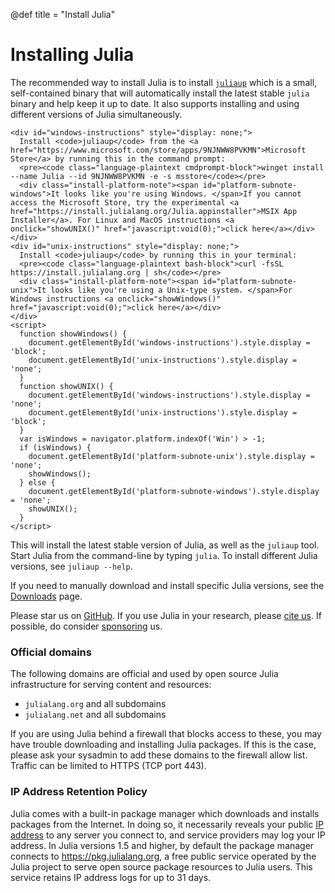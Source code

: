 @def title = "Install Julia"

# Installing Julia

The recommended way to install Julia is to install [`juliaup`](https://github.com/JuliaLang/juliaup) which is a small, self-contained binary that will automatically install the latest stable `julia` binary and help keep it up to date. It also supports installing and using different versions of Julia simultaneously.
~~~
<div id="windows-instructions" style="display: none;">
  Install <code>juliaup</code> from the <a href="https://www.microsoft.com/store/apps/9NJNWW8PVKMN">Microsoft Store</a> by running this in the command prompt:
  <pre><code class="language-plaintext cmdprompt-block">winget install --name Julia --id 9NJNWW8PVKMN -e -s msstore</code></pre>
  <div class="install-platform-note"><span id="platform-subnote-windows">It looks like you're using Windows. </span>If you cannot access the Microsoft Store, try the experimental <a href="https://install.julialang.org/Julia.appinstaller">MSIX App Installer</a>. For Linux and MacOS instructions <a onclick="showUNIX()" href="javascript:void(0);">click here</a></div>
</div>
<div id="unix-instructions" style="display: none;">
  Install <code>juliaup</code> by running this in your terminal:
  <pre><code class="language-plaintext bash-block">curl -fsSL https://install.julialang.org | sh</code></pre>
  <div class="install-platform-note"><span id="platform-subnote-unix">It looks like you're using a Unix-type system. </span>For Windows instructions <a onclick="showWindows()" href="javascript:void(0);">click here</a></div>
</div>
<script>
  function showWindows() {
    document.getElementById('windows-instructions').style.display = 'block';
    document.getElementById('unix-instructions').style.display = 'none';
  }
  function showUNIX() {
    document.getElementById('windows-instructions').style.display = 'none';
    document.getElementById('unix-instructions').style.display = 'block';
  }
  var isWindows = navigator.platform.indexOf('Win') > -1;
  if (isWindows) {
    document.getElementById('platform-subnote-unix').style.display = 'none';
    showWindows();
  } else {
    document.getElementById('platform-subnote-windows').style.display = 'none';
    showUNIX();
  }
</script>
~~~

This will install the latest stable version of Julia, as well as the `juliaup` tool. Start Julia from the command-line by typing `julia`. To install different Julia versions, see `juliaup --help`.

If you need to manually download and install specific Julia versions, see the [Downloads](/downloads/) page.

Please star us on [GitHub](https://github.com/JuliaLang/julia). If you use Julia in your research, please [cite us](/research/). If possible, do consider [sponsoring](https://github.com/sponsors/julialang) us.

### Official domains

The following domains are official and used by open source Julia infrastructure for serving content and resources:

- `julialang.org` and all subdomains
- `julialang.net` and all subdomains

If you are using Julia behind a firewall that blocks access to these, you may have trouble downloading and installing Julia packages. If this is the case, please ask your sysadmin to add these domains to the firewall allow list. Traffic can be limited to HTTPS (TCP port 443).

### IP Address Retention Policy
<!--
IF YOU'RE THINKING ABOUT REMOVING THIS NOTE, DON'T. ACCORDING TO OUR LAWYERS, THIS NEEDS TO BE HERE TO COMPLY WITH THE GDPR.
-->
Julia comes with a built-in package manager which downloads and installs packages from the Internet. In doing so, it necessarily reveals your public [IP address](https://en.wikipedia.org/wiki/IP_address) to any server you connect to, and service providers may log your IP address. In Julia versions 1.5 and higher, by default the package manager connects to <https://pkg.julialang.org>, a free public service operated by the Julia project to serve open source package resources to Julia users. This service retains IP address logs for up to 31 days.


